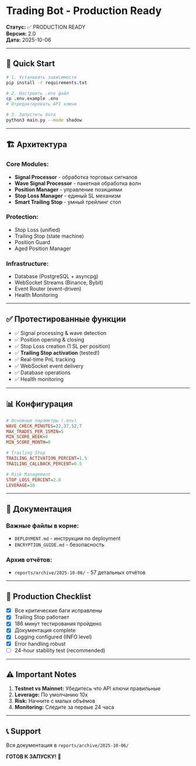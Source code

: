 # Trading Bot - Production Ready

**Статус:** ✅ PRODUCTION READY  
**Версия:** 2.0  
**Дата:** 2025-10-06

---

## 🎯 Quick Start

```bash
# 1. Установить зависимости
pip install -r requirements.txt

# 2. Настроить .env файл
cp .env.example .env
# Отредактировать API ключи

# 3. Запустить бота
python3 main.py --mode shadow
```

---

## 🏗️ Архитектура

### Core Modules:
- **Signal Processor** - обработка торговых сигналов
- **Wave Signal Processor** - пакетная обработка волн
- **Position Manager** - управление позициями
- **Stop Loss Manager** - единый SL механизм
- **Smart Trailing Stop** - умный трейлинг стоп

### Protection:
- Stop Loss (unified)
- Trailing Stop (state machine)
- Position Guard
- Aged Position Manager

### Infrastructure:
- Database (PostgreSQL + asyncpg)
- WebSocket Streams (Binance, Bybit)
- Event Router (event-driven)
- Health Monitoring

---

## ✅ Протестированные функции

- ✅ Signal processing & wave detection
- ✅ Position opening & closing
- ✅ Stop Loss creation (1 SL per position)
- ✅ **Trailing Stop activation** (tested!)
- ✅ Real-time PnL tracking
- ✅ WebSocket event delivery
- ✅ Database operations
- ✅ Health monitoring

---

## 📊 Конфигурация

```ini
# Основные параметры (.env)
WAVE_CHECK_MINUTES=22,37,52,7
MAX_TRADES_PER_15MIN=5
MIN_SCORE_WEEK=0
MIN_SCORE_MONTH=0

# Trailing Stop
TRAILING_ACTIVATION_PERCENT=1.5
TRAILING_CALLBACK_PERCENT=0.5

# Risk Management
STOP_LOSS_PERCENT=2.0
LEVERAGE=10
```

---

## 📁 Документация

### Важные файлы в корне:
- `DEPLOYMENT.md` - инструкции по deployment
- `ENCRYPTION_GUIDE.md` - безопасность

### Архив отчётов:
- `reports/archive/2025-10-06/` - 57 детальных отчётов

---

## 🚀 Production Checklist

- [x] Все критические баги исправлены
- [x] Trailing Stop работает
- [x] 186 минут тестирования пройдено
- [x] Документация complete
- [x] Logging configured (INFO level)
- [x] Error handling robust
- [ ] 24-hour stability test (recommended)

---

## ⚠️ Important Notes

1. **Testnet vs Mainnet:** Убедитесь что API ключи правильные
2. **Leverage:** По умолчанию 10x
3. **Risk:** Начните с малых объёмов
4. **Monitoring:** Следите за первые 24 часа

---

## 📞 Support

Вся документация в `reports/archive/2025-10-06/`

**ГОТОВ К ЗАПУСКУ!** 🎉
